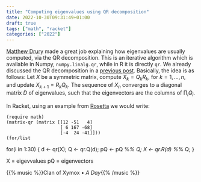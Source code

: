 ```yaml
---
title: "Computing eigenvalues using QR decomposition"
date: 2022-10-30T09:31:49+01:00
draft: true
tags: ["math", "racket"]
categories: ["2022"]
---
```


[Matthew Drury][] made a great job explaining how eigenvalues are usually computed, via the QR decomposition. This is an iterative algorithm which is available in Numpy, `numpy.linalg.qr`, while in R it is directly `qr`. We already discussed the QR decomposition in a [previous post][]. Basically, the idea is as follows: Let $X$ be a symmetric matrix, compute $X_k = Q_kR_k$, for $k=1,\dots,n$, and update $X_{k+1}=R_kQ_k$. The sequence of $X_n$ converges to a diagonal matrix $D$ of eigenvalues, such that the eigenvectors are the columns of $\prod_i Q_i$.

In Racket, using an example from [Rosetta][] we would write:

```racket
(require math)
(matrix-qr (matrix [[12 -51   4]
                    [ 6 167 -68]
                    [-4  24 -41]]))
(for/list
```


for(i in 1:30)
{
  d <- qr(X);
  Q <- qr.Q(d);
  pQ <- pQ %*% Q;
  X <- qr.R(d) %*% Q;
}

X = eigevvalues
pQ = eigenvectors


{{% music %}}Clan of Xymox • _A Day_{{% /music %}}

[Matthew Drury]: https://madrury.github.io/jekyll/update/statistics/2017/10/04/qr-algorithm.html
[previous post]: /post/lisp-qr-regression/
[Rosetta]: https://rosettacode.org/wiki/QR_decomposition#Racket
[3x3 matrices]: https://scicomp.stackexchange.com/questions/33410/fast-and-accurate-eigenvalue-computation-for-3x3-posdef-matrices


